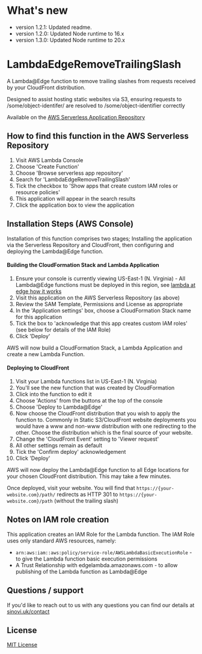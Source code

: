 # What's new
- version 1.2.1: Updated readme. 
- version 1.2.0: Updated Node runtime to 16.x
- version 1.3.0: Updated Node runtime to 20.x

# LambdaEdgeRemoveTrailingSlash

A Lambda@Edge function to remove trailing slashes from requests received by your CloudFront distribution. 

Designed to assist hosting static websites via S3, ensuring requests to /some/object-identifer/ are resolved to /some/object-identifier correctly

Available on the [AWS Serverless Application Repository](https://serverlessrepo.aws.amazon.com/applications/us-east-1/951661612909/LambdaEdgeRemoveTrailingSlash)

## How to find this function in the AWS Serverless Repository

1. Visit AWS Lambda Console
1. Choose 'Create Function'
1. Choose 'Browse serverless app repository'
1. Search for 'LambdaEdgeRemoveTrailingSlash'
1. Tick the checkbox to 'Show apps that create custom IAM roles or resource policies'
1. This application will appear in the search results
1. Click the application box to view the application

## Installation Steps (AWS Console)

Installation of this function comprises two stages; Installing the application via the Serverless Repository and CloudFront, then configuring and deploying the Lambda@Edge function.

#### Building the CloudFormation Stack and Lambda Application
1. Ensure your console is currently viewing US-East-1 (N. Virginia) - All Lambda@Edge functions must be deployed in this region, see [lambda at edge how it works](https://docs.aws.amazon.com/AmazonCloudFront/latest/DeveloperGuide/lambda-edge-how-it-works.html)
1. Visit this application on the AWS Serverless Repository (as above) 
1. Review the SAM Template, Permissions and License as appropriate
1. In the 'Application settings' box, choose a CloudFormation Stack name for this application 
1. Tick the box to 'acknowledge that this app creates custom IAM roles' (see below for details of the IAM Role)
1. Click 'Deploy'

AWS will now build a CloudFormation Stack, a Lambda Application and create a new Lambda Function.

#### Deploying to CloudFront
1. Visit your Lambda functions list in US-East-1 (N. Virginia)
1. You'll see the new function that was created by CloudFormation
1. Click into the function to edit it
1. Choose 'Actions' from the buttons at the top of the console
1. Choose 'Deploy to Lambda@Edge'
1. Now choose the CloudFront distribution that you wish to apply the function to. Commonly in Static S3/CloudFront website deployments you would have a www and non-www distribution with one redirecting to the other. Choose the distribution which is the final source of your website.
1. Change the 'CloudFront Event' setting to 'Viewer request'
1. All other settings remain as default
1. Tick the 'Confirm deploy' acknowledgement
1. Click 'Deploy'

AWS will now deploy the Lambda@Edge function to all Edge locations for your chosen CloudFront distribution. This may take a few minutes.

Once deployed, visit your website. You will find that `https://{your-website.com}/path/` redirects as HTTP 301 to `https://{your-website.com}/path` (without the trailing slash)


## Notes on IAM role creation

This application creates an IAM Role for the Lambda function. The IAM Role uses only standard AWS resources, namely:

* `arn:aws:iam::aws:policy/service-role/AWSLambdaBasicExecutionRole` - to give the Lambda function basic execution permissions
* A Trust Relationship with edgelambda.amazonaws.com - to allow publishing of the Lambda function as Lambda@Edge

## Questions / support

If you'd like to reach out to us with any questions you can find our details at [sinovi.uk/contact](https://sinovi.uk/contact)

## License

[MIT License](https://github.com/sinovi/lambda-edge-remove-trailing-slash/blob/master/LICENSE)
